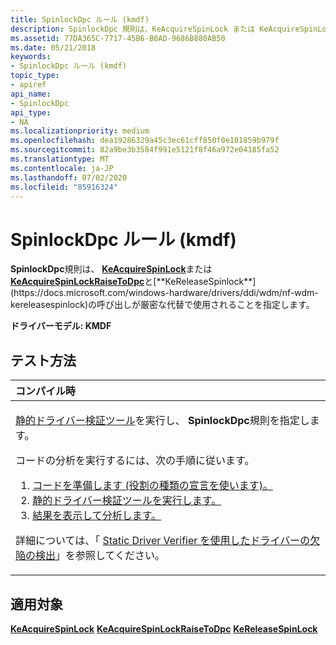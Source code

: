 ```yaml
---
title: SpinlockDpc ルール (kmdf)
description: SpinlockDpc 規則は、KeAcquireSpinLock または KeAcquireSpinLockRaiseToDpc と KeReleaseSpinlock の呼び出しが厳密な代替で使用されることを指定します。
ms.assetid: 77DA365C-7717-45B6-B8AD-9686B880AB50
ms.date: 05/21/2018
keywords:
- SpinlockDpc ルール (kmdf)
topic_type:
- apiref
api_name:
- SpinlockDpc
api_type:
- NA
ms.localizationpriority: medium
ms.openlocfilehash: dea19286329a45c3ec61cff850f0e101859b979f
ms.sourcegitcommit: 82a9be3b3584f991e5121f8f46a972e04185fa52
ms.translationtype: MT
ms.contentlocale: ja-JP
ms.lasthandoff: 07/02/2020
ms.locfileid: "85916324"
---
```

# <a name="spinlockdpc-rule-kmdf"></a>SpinlockDpc ルール (kmdf)


**SpinlockDpc**規則は、 [**KeAcquireSpinLock**](https://docs.microsoft.com/windows-hardware/drivers/ddi/wdm/nf-wdm-keacquirespinlock)または[**KeAcquireSpinLockRaiseToDpc**](https://docs.microsoft.com/previous-versions/windows/hardware/drivers/ff551928(v=vs.85))と[**KeReleaseSpinlock**](https://docs.microsoft.com/windows-hardware/drivers/ddi/wdm/nf-wdm-kereleasespinlock)の呼び出しが厳密な代替で使用されることを指定します。

**ドライバーモデル: KMDF**

<a name="how-to-test"></a>テスト方法
-----------

<table>
<colgroup>
<col width="100%" />
</colgroup>
<thead>
<tr class="header">
<th align="left">コンパイル時</th>
</tr>
</thead>
<tbody>
<tr class="odd">
<td align="left"><p><a href="https://docs.microsoft.com/windows-hardware/drivers/devtest/static-driver-verifier" data-raw-source="[Static Driver Verifier](https://docs.microsoft.com/windows-hardware/drivers/devtest/static-driver-verifier)">静的ドライバー検証ツール</a>を実行し、 <strong>SpinlockDpc</strong>規則を指定します。</p>
コードの分析を実行するには、次の手順に従います。
<ol>
<li><a href="https://docs.microsoft.com/windows-hardware/drivers/devtest/using-static-driver-verifier-to-find-defects-in-drivers#preparing-your-source-code" data-raw-source="[Prepare your code (use role type declarations).](https://docs.microsoft.com/windows-hardware/drivers/devtest/using-static-driver-verifier-to-find-defects-in-drivers#preparing-your-source-code)">コードを準備します (役割の種類の宣言を使います)。</a></li>
<li><a href="https://docs.microsoft.com/windows-hardware/drivers/devtest/using-static-driver-verifier-to-find-defects-in-drivers#running-static-driver-verifier" data-raw-source="[Run Static Driver Verifier.](https://docs.microsoft.com/windows-hardware/drivers/devtest/using-static-driver-verifier-to-find-defects-in-drivers#running-static-driver-verifier)">静的ドライバー検証ツールを実行します。</a></li>
<li><a href="https://docs.microsoft.com/windows-hardware/drivers/devtest/using-static-driver-verifier-to-find-defects-in-drivers#viewing-and-analyzing-the-results" data-raw-source="[View and analyze the results.](https://docs.microsoft.com/windows-hardware/drivers/devtest/using-static-driver-verifier-to-find-defects-in-drivers#viewing-and-analyzing-the-results)">結果を表示して分析します。</a></li>
</ol>
<p>詳細については、「 <a href="https://docs.microsoft.com/windows-hardware/drivers/devtest/using-static-driver-verifier-to-find-defects-in-drivers" data-raw-source="[Using Static Driver Verifier to Find Defects in Drivers](https://docs.microsoft.com/windows-hardware/drivers/devtest/using-static-driver-verifier-to-find-defects-in-drivers)">Static Driver Verifier を使用したドライバーの欠陥の検出</a>」を参照してください。</p></td>
</tr>
</tbody>
</table>

<a name="applies-to"></a>適用対象
----------

[**KeAcquireSpinLock**](https://docs.microsoft.com/windows-hardware/drivers/ddi/wdm/nf-wdm-keacquirespinlock) 
[**KeAcquireSpinLockRaiseToDpc**](https://docs.microsoft.com/previous-versions/windows/hardware/drivers/ff551928(v=vs.85)) 
[**KeReleaseSpinLock**](https://docs.microsoft.com/windows-hardware/drivers/ddi/wdm/nf-wdm-kereleasespinlock)
 

 





